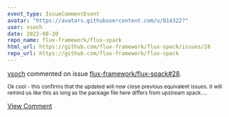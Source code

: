 ```yaml
---
event_type: IssueCommentEvent
avatar: "https://avatars.githubusercontent.com/u/814322?"
user: vsoch
date: 2022-08-20
repo_name: flux-framework/flux-spack
html_url: https://github.com/flux-framework/flux-spack/issues/28
repo_url: https://github.com/flux-framework/flux-spack
---
```


<a href='https://github.com/vsoch' target='_blank'>vsoch</a> commented on issue <a href='https://github.com/flux-framework/flux-spack/issues/28' target='_blank'>flux-framework/flux-spack#28</a>.

<small>Ok cool - this confirms that the updated will now close previous equivalent issues. It will remind us like this as long as the package file here differs from upstream spack....</small>

<a href='https://github.com/flux-framework/flux-spack/issues/28' target='_blank'>View Comment</a>